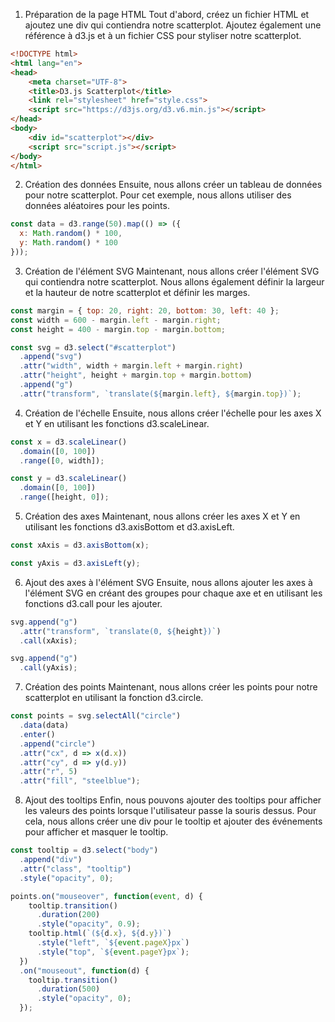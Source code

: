 1.  Préparation de la page HTML Tout d'abord, créez un fichier HTML et ajoutez une div qui contiendra notre scatterplot. Ajoutez également une référence à d3.js et à un fichier CSS pour styliser notre scatterplot.

```html
<!DOCTYPE html>
<html lang="en">
<head>
    <meta charset="UTF-8">
    <title>D3.js Scatterplot</title>
    <link rel="stylesheet" href="style.css">
    <script src="https://d3js.org/d3.v6.min.js"></script>
</head>
<body>
    <div id="scatterplot"></div>
    <script src="script.js"></script>
</body>
</html>

```

2.  Création des données Ensuite, nous allons créer un tableau de données pour notre scatterplot. Pour cet exemple, nous allons utiliser des données aléatoires pour les points.

```javascript
const data = d3.range(50).map(() => ({
  x: Math.random() * 100,
  y: Math.random() * 100
}));

```

3.  Création de l'élément SVG Maintenant, nous allons créer l'élément SVG qui contiendra notre scatterplot. Nous allons également définir la largeur et la hauteur de notre scatterplot et définir les marges.

```javascript
const margin = { top: 20, right: 20, bottom: 30, left: 40 };
const width = 600 - margin.left - margin.right;
const height = 400 - margin.top - margin.bottom;

const svg = d3.select("#scatterplot")
  .append("svg")
  .attr("width", width + margin.left + margin.right)
  .attr("height", height + margin.top + margin.bottom)
  .append("g")
  .attr("transform", `translate(${margin.left}, ${margin.top})`);

```

4.  Création de l'échelle Ensuite, nous allons créer l'échelle pour les axes X et Y en utilisant les fonctions d3.scaleLinear.

```javascript
const x = d3.scaleLinear()
  .domain([0, 100])
  .range([0, width]);

const y = d3.scaleLinear()
  .domain([0, 100])
  .range([height, 0]);

```

5.  Création des axes Maintenant, nous allons créer les axes X et Y en utilisant les fonctions d3.axisBottom et d3.axisLeft.

```javascript
const xAxis = d3.axisBottom(x);

const yAxis = d3.axisLeft(y);

```

6.  Ajout des axes à l'élément SVG Ensuite, nous allons ajouter les axes à l'élément SVG en créant des groupes pour chaque axe et en utilisant les fonctions d3.call pour les ajouter.

```javascript
svg.append("g")
  .attr("transform", `translate(0, ${height})`)
  .call(xAxis);

svg.append("g")
  .call(yAxis);

```

7.  Création des points Maintenant, nous allons créer les points pour notre scatterplot en utilisant la fonction d3.circle.

```javascript
const points = svg.selectAll("circle")
  .data(data)
  .enter()
  .append("circle")
  .attr("cx", d => x(d.x))
  .attr("cy", d => y(d.y))
  .attr("r", 5) 
  .attr("fill", "steelblue");

```


8. Ajout des tooltips
Enfin, nous pouvons ajouter des tooltips pour afficher les valeurs des points lorsque l'utilisateur passe la souris dessus. Pour cela, nous allons créer une div pour le tooltip et ajouter des événements pour afficher et masquer le tooltip.

```javascript
const tooltip = d3.select("body")
  .append("div")
  .attr("class", "tooltip")
  .style("opacity", 0);

points.on("mouseover", function(event, d) {
    tooltip.transition()
      .duration(200)
      .style("opacity", 0.9);
    tooltip.html(`(${d.x}, ${d.y})`)
      .style("left", `${event.pageX}px`)
      .style("top", `${event.pageY}px`);
  })
  .on("mouseout", function(d) {
    tooltip.transition()
      .duration(500)
      .style("opacity", 0);
  });
```

